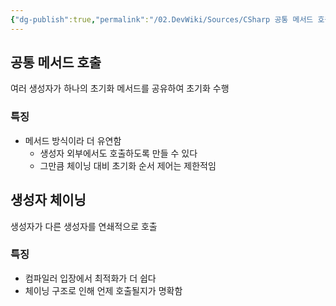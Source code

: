 ```yaml
---
{"dg-publish":true,"permalink":"/02.DevWiki/Sources/CSharp 공통 메서드 호출 초기화 vs 생성자 체이닝/","noteIcon":"","created":"2024-11-10T16:14:47.000+09:00","updated":"2025-07-19T22:58:36.000+09:00"}
---
```


## 공통 메서드 호출
여러 생성자가 하나의 초기화 메서드를 공유하여 초기화 수행

### 특징
- 메서드 방식이라 더 유연함
    - 생성자 외부에서도 호출하도록 만들 수 있다
    - 그만큼 체이닝 대비 초기화 순서 제어는 제한적임

## 생성자 체이닝
생성자가 다른 생성자를 연쇄적으로 호출

### 특징
- 컴파일러 입장에서 최적화가 더 쉽다
- 체이닝 구조로 인해 언제 호출될지가 명확함